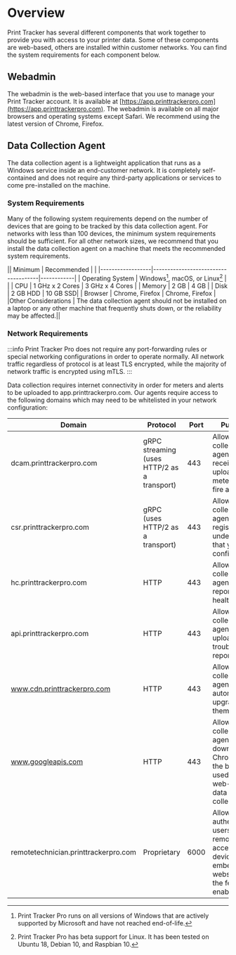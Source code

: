 # Overview
Print Tracker has several different components that work together to provide you with access to your printer data. Some of these components are web-based, others are installed within customer networks. You can find the system requirements for each component below.

## Webadmin
The webadmin is the web-based interface that you use to manage your Print Tracker account. It is available at [https://app.printtrackerpro.com](https://app.printtrackerpro.com). The webadmin is available on all major browsers and operating systems except Safari. We recommend using the latest version of Chrome, Firefox.

## Data Collection Agent
The data collection agent is a lightweight application that runs as a Windows service inside an end-customer network. It is completely self-contained and does not require any third-party applications or services to come pre-installed on the machine.

### System Requirements
Many of the following system requirements depend on the number of devices that are going to be tracked by this data collection agent. For networks with less than 100 devices, the minimum system requirements should be sufficient. For all other network sizes, we recommend that you install the data collection agent on a machine that meets the recommended system requirements.

|| Minimum          | Recommended                         |     |
|------------------|-------------------------------------|------------|
| Operating System | Windows[^1], macOS, or Linux[^2] |     |
| CPU              | 1 GHz x 2 Cores                     | 3 GHz x 4 Cores |
| Memory           | 2 GB                                | 4 GB |
| Disk             | 2 GB HDD                            | 10 GB SSD|
| Browser          | Chrome, Firefox                     | Chrome, Firefox |
|Other Considerations | The data collection agent should not be installed on a laptop or any other machine that frequently shuts down, or the reliability may be affected.||

### Network Requirements
:::info
Print Tracker Pro does not require any port-forwarding rules or special networking configurations in order to operate normally. All network traffic regardless of protocol is at least TLS encrypted, while the majority of network traffic is encrypted using mTLS.
:::

Data collection requires internet connectivity in order for meters and alerts to be uploaded to app.printtrackerpro.com. Our agents require access to the following domains which may need to be whitelisted in your network configuration:

|Domain|Protocol|Port|Purpose|
|--|--|--|--|
|dcam.printtrackerpro.com|gRPC streaming (uses HTTP/2 as a transport)|443|Allows data collection agents to receive jobs, upload meters, and fire alerts.|
|csr.printtrackerpro.com|gRPC (uses HTTP/2 as a transport)|443|Allows data collection agents to register under entities that you configure.|
|hc.printtrackerpro.com|HTTP|443|Allows data collection agents to report their health status.|
|api.printtrackerpro.com|HTTP|443|Allows data collection agents to upload trouble reports.|
|www.cdn.printtrackerpro.com|HTTP|443|Allows data collection agents to automatically upgrade themselves.|
|www.googleapis.com|HTTP|443|Allows data collection agents to download Chromium, the browser used for web-based data collection.|
|remotetechnician.printtrackerpro.com|Proprietary|6000|Allows authenticated users to remotely access device embedded webservers if the feature is enabled.|

[//]: # (If [Advanced Troubleshooting Mode]&#40;../security/advanced-troubleshooting-mode.md&#41; is enabled, you will need to make sure your network is compatible with the [Tailscale]&#40;https://tailscale.com/kb/1082/firewall-ports/#what-if-i-really-really-want-to-specify-the-hostnames-that-tailscale-uses-to-operate-its-service&#41; network requirements.)

[^1]: Print Tracker Pro runs on all versions of Windows that are actively supported by Microsoft and have not reached end-of-life.
[^2]: Print Tracker Pro has beta support for Linux. It has been tested on Ubuntu 18, Debian 10, and Raspbian 10.